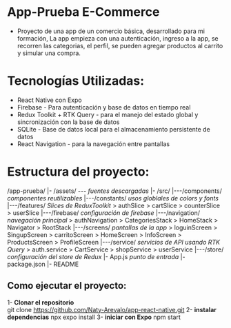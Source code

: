 # App-Prueba  E-Commerce 

* Proyecto de una app de un comercio básica, desarrollado para mi formación, La app empieza con una autenticación, ingreso a la app, se recorren las categorias, el perfil, se pueden agregar productos al carrito y simular una compra. 

# Tecnologías Utilizadas:
* React Native con Expo
* Firebase - Para autenticación y base de datos en tiempo real
* Redux Toolkit + RTK Query - para el manejo del estado global y sincronización con la base de datos
* SQLite - Base de datos local para el almacenamiento persistente de datos
* React Navigation - para la navegación entre pantallas 



# Estructura del proyecto:

/app-prueba/
|- /assets/ ---         *fuentes descargadas*
|- /src/ 
|---/components/       *componentes reutilizables*
|---/constants/        *usos globlales de colors y fonts*
|---/features/            *Slices de ReduxToolkit* 
        > authSlice
        > cartSlice
        > counterSlice
        > userSlice
|---/firebase/        *configuración de firebase*
|---/navigation/           *navegación principal*
        > authNavigation
        > CategoriesStack
        > HomeStack
        > Navigator
        > RootStack
|---/screens/          *pantallas de la app*
    > loguinScreen
    > SingupScreen
    > carritoScreen
    > HomeScreen
    > InfoScreen
    > ProductsScreen
    > ProfileScreen
|---/service/         *servicios de API usando RTK Query*
    > auth.service
    > CartService
    > shopService
    > userService
|---/store/       *configuración del store de Redux*
|- App.js          *punto de entrada*
|- package.json
|- README


## Como ejecutar el proyecto:
1- **Clonar el repositorio**  
git clone https://github.com/Naty-Arevalo/app-react-native.git
2- **instalar dependencias**
npx expo install
3- **iniciar con Expo**
npm start





